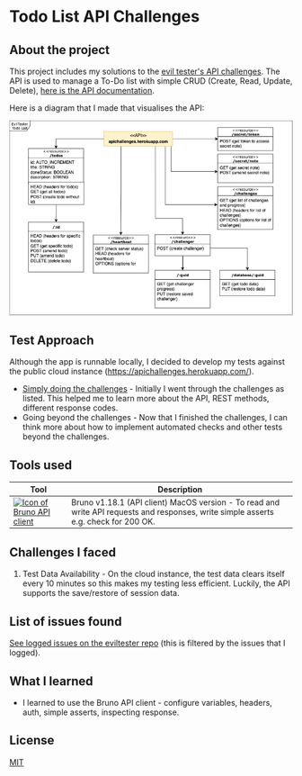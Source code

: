 # Todo List API Challenges

## About the project

This project includes my solutions to the [evil tester's API challenges](https://apichallenges.herokuapp.com/apichallenges). The API is used to manage a To-Do list with simple CRUD (Create, Read, Update, Delete), [here is the API documentation](https://apichallenges.herokuapp.com/docs).

Here is a diagram that I made that visualises the API:

![A UML-style diagram of the todo list API](./docs/api-diagram.png)

## Test Approach

Although the app is runnable locally, I decided to develop my tests against the public cloud instance (https://apichallenges.herokuapp.com/).

- [Simply doing the challenges](./docs/challenges-list.pdf) - Initially I went through the challenges as listed. This helped me to learn more about the API, REST methods, different response codes.
- Going beyond the challenges - Now that I finished the challenges, I can think more about how to implement automated checks and other tests beyond the challenges.

## Tools used

| Tool                                                                                                                                                                          | Description                                                                                                                          |
| ----------------------------------------------------------------------------------------------------------------------------------------------------------------------------- | ------------------------------------------------------------------------------------------------------------------------------------ |
| <a href="https://www.usebruno.com/"><img src="https://github.com/usebruno/bruno/raw/main/assets/images/logo-transparent.png" width="120" alt="Icon of Bruno API client"/></a> | Bruno v1.18.1 (API client) MacOS version - To read and write API requests and responses, write simple asserts e.g. check for 200 OK. |

## Challenges I faced

1. Test Data Availability - On the cloud instance, the test data clears itself every 10 minutes so this makes my testing less efficient. Luckily, the API supports the save/restore of session data.

## List of issues found

[See logged issues on the eviltester repo](https://github.com/eviltester/thingifier/issues/created_by/p2635) (this is filtered by the issues that I logged).

## What I learned

- I learned to use the Bruno API client - configure variables, headers, auth, simple asserts, inspecting response.

## License

[MIT](LICENSE)
